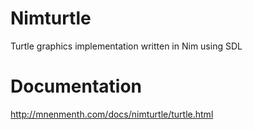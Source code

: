 # Nimturtle
Turtle graphics implementation written in Nim using SDL

# Documentation
http://mnenmenth.com/docs/nimturtle/turtle.html
